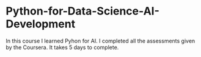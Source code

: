 # Python-for-Data-Science-AI-Development

In this course I learned Pyhon for AI. I completed all the assessments given by the Coursera. It takes 5 days to complete.
